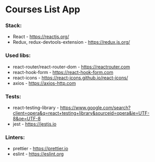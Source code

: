 # Courses List App

<h3>Stack:</h3>

- React - https://reactjs.org/
- Redux, redux-devtools-extension - https://redux.js.org/

<h3>Used libs:</h3>

- react-router/react-router-dom - https://reactrouter.com
- react-hook-form - https://react-hook-form.com
- react-icons - https://react-icons.github.io/react-icons/
- axios - https://axios-http.com


<h3>Tests:</h3>

- react-testing-library - https://www.google.com/search?client=opera&q=react+testing+library&sourceid=opera&ie=UTF-8&oe=UTF-8
- jest - https://jestjs.io


<h3>Linters:</h3>

- prettier - https://prettier.io
- eslint - https://eslint.org
